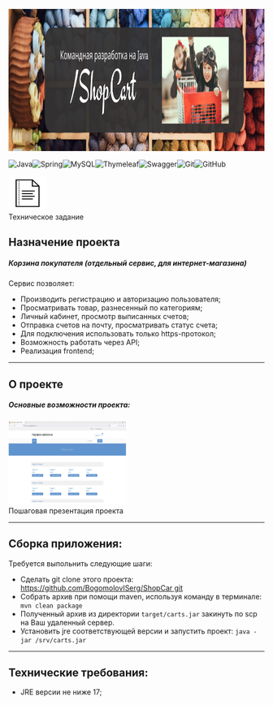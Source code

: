 <p align="center">

  <img width="1200" height="280" src="IMG/SHOP_CART.jpg">
</p>

![Java](https://img.shields.io/badge/java-%23ED8B00.svg?style=for-the-badge&logo=java&logoColor=white)![Spring](https://img.shields.io/badge/spring-%236DB33F.svg?style=for-the-badge&logo=spring&logoColor=white)![MySQL](https://img.shields.io/badge/mysql-%2300f.svg?style=for-the-badge&logo=mysql&logoColor=white)![Thymeleaf](https://img.shields.io/badge/Thymeleaf-%23005C0F.svg?style=for-the-badge&logo=Thymeleaf&logoColor=white)![Swagger](https://img.shields.io/badge/-Swagger-%23Clojure?style=for-the-badge&logo=swagger&logoColor=white)![Git](https://img.shields.io/badge/git-%23F05033.svg?style=for-the-badge&logo=git&logoColor=white)![GitHub](https://img.shields.io/badge/github-%23121011.svg?style=for-the-badge&logo=github&logoColor=white)

  <p><a href="https://docs.google.com/document/d/1CQ75Ox6yzgPl48fAoOsflO128kD8zbh9sEye3PSc4gk/edit?usp=sharing"><img src="IMG/ТЗ.png" width="75" 
   height="70" alt="Техническое задание"></a><br>Техническое задание</p>

<h2>Назначение проекта</h2>

<h5>Корзина покупателя (отдельный сервис, для интернет-магазина)</h3>
<body>
   <dev>
   <p>Сервис позволяет:</p>
     <ul>
     <li>Производить регистрацию и авторизацию пользователя;</li>
     <li>Просматривать товар, разнесенный по категориям;</li>
     <li>Личный кабинет, просмотр выписанных счетов;</li>
     <li>Отправка счетов на почту, просматривать статус счета;</li>
     <li>Для подключения использовать только https-протокол;</li>
     <li>Возможность работать через API;</li>   
     <li>Реализация frontend;</li>   
    </ul>
   <hr>
     </dev>

   <dev>
   <h2>О проекте</h2>
   <p><h5>Основные возможности проекта:</h5></p>
<p><a href="https://docs.google.com/presentation/d/1QWeAIN5somtD_uwqwTptvXi6xvRUNIXO0wYcfyRqGqE/edit?usp=sharing"><img src="IMG/Present_logo.jpg" width="235" height="165" alt="Главное окно"></a><br>
Пошаговая презентация проекта </p>
   <hr>
     </dev>

  <dev>
     <h2>Сборка приложения:</h2>

   <dev>
   <p>Требуется выпольнить следующие шаги:</p>
     <ul>
     <li>Сделать git clone этого проекта: <a href="https://github.com/BogomolovISerg/ShopCarts.git">https://github.com/BogomolovISerg/ShopCar git</a></li>
     <li>Собрать архив при помощи maven, используя команду в терминале: <code>mvn clean package</code></li>
     <li>Полученный архив из директории <code>target/carts.jar</code> закинуть по scp на Ваш удаленный сервер.</li>
     <li>Установить jre соответствующей версии и запустить проект: <code>java -jar /srv/carts.jar</code></li>
    </ul>
   <hr>
     </dev>
  <dev>
     </dev>
     <dev>
     <h2>Технические требования:</h2>

<ul>
     <li>JRE версии не ниже 17;</li>
</ul>